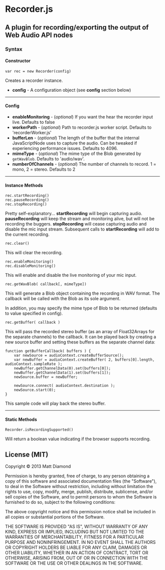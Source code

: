 # Recorder.js

## A plugin for recording/exporting the output of Web Audio API nodes

### Syntax
#### Constructor
    var rec = new Recorder(config)

Creates a recorder instance.

- **config** - A configuration object (see **config** section below)

---------
#### Config

- **enableMonitoring** - (*optional*) If you want the hear the recorder input live. Defaults to false
- **workerPath** - (*optional*) Path to recorder.js worker script. Defaults to 'recorderWorker.js'
- **bufferLen** - (*optional*) The length of the buffer that the internal JavaScriptNode uses to capture the audio. Can be tweaked if experiencing performance issues. Defaults to 4096.
- **mimeType** - (*optional*) The mime type of the Blob generated by `getWavBlob`. Defaults to 'audio/wav'.
- **numberOfChannels** - (*optional*) The number of channels to record. 1 = mono, 2 = stereo. Defaults to 2

---------
#### Instance Methods

    rec.startRecording()
    rec.pauseRecording()
    rec.stopRecording()

Pretty self-explanatory... **startRecording** will begin capturing audio. **pauseRecording** will keep the stream and monitoring alive, but will not be recording the buggers. **stopRecording** will cease capturing audio and disable the mic input stream. Subsequent calls to **startRecording** will add to the current recording.

    rec.clear()

This will clear the recording.

    rec.enableMonitoring()
    rec.disableMonitoring()

This will enable and disable the live monitoring of your mic input.

    rec.getWavBlob( callback[, mimeType])

This will generate a Blob object containing the recording in WAV format. The callback will be called with the Blob as its sole argument.

In addition, you may specify the mime type of Blob to be returned (defaults to value specified in config).

    rec.getBuffer( callback )

This will pass the recorded stereo buffer (as an array of Float32Arrays for the separate channels) to the callback. It can be played back by creating a new source buffer and setting these buffers as the separate channel data:

	function getBufferCallback( buffers ) {
		var newSource = audioContext.createBufferSource();
		var newBuffer = audioContext.createBuffer( 2, buffers[0].length, audioContext.sampleRate );
		newBuffer.getChannelData(0).set(buffers[0]);
		newBuffer.getChannelData(1).set(buffers[1]);
		newSource.buffer = newBuffer;

		newSource.connect( audioContext.destination );
		newSource.start(0);
	}

This sample code will play back the stereo buffer.

---------
#### Static Methods

    Recorder.isRecordingSupported()

Will return a boolean value indicating if the browser supports recording.

## License (MIT)

Copyright © 2013 Matt Diamond

Permission is hereby granted, free of charge, to any person obtaining a copy of this software and associated documentation files (the "Software"), to deal in the Software without restriction, including without limitation the rights to use, copy, modify, merge, publish, distribute, sublicense, and/or sell copies of the Software, and to permit persons to whom the Software is furnished to do so, subject to the following conditions:

The above copyright notice and this permission notice shall be included in all copies or substantial portions of the Software.

THE SOFTWARE IS PROVIDED "AS IS", WITHOUT WARRANTY OF ANY KIND, EXPRESS OR IMPLIED, INCLUDING BUT NOT LIMITED TO THE WARRANTIES OF MERCHANTABILITY, FITNESS FOR A PARTICULAR PURPOSE AND NONINFRINGEMENT. IN NO EVENT SHALL THE AUTHORS OR COPYRIGHT HOLDERS BE LIABLE FOR ANY CLAIM, DAMAGES OR OTHER LIABILITY, WHETHER IN AN ACTION OF CONTRACT, TORT OR OTHERWISE, ARISING FROM, OUT OF OR IN CONNECTION WITH THE SOFTWARE OR THE USE OR OTHER DEALINGS IN THE SOFTWARE.